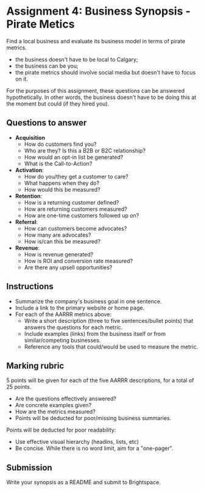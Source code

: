 # Assignment 4: Business Synopsis - Pirate Metics
Find a local business and evaluate its business model in terms of pirate metrics.
  - the business doesn't have to be local to Calgary;
  - the business can be you;
  - the pirate metrics should involve social media but doesn't have to focus on it.

For the purposes of this assignment, these questions can be answered hypothetically. In other words, the business doesn't have to be doing this at the moment but could (if they hired you).

## Questions to answer
- **Acquisition**
  - How do customers find you? 
  - Who are they? Is this a B2B or B2C relationship?
  - How would an opt-in list be generated?
  - What is the Call-to-Action?
- **Activation**: 
  - How do you/they get a customer to care?
  - What happens when they do?
  - How would this be measured?
- **Retention**: 
  - How is a returning customer defined?
  - How are returning customers measured?
  - How are one-time customers followed up on?
- **Referral**: 
  - How can customers become advocates? 
  - How many are advocates?
  - How is/can this be measured?
- **Revenue**: 
  - How is revenue generated?
  - How is ROI and conversion rate measured?
  - Are there any upsell opportunities?

## Instructions
- Summarize the company's business goal in one sentence.
- Include a link to the primary website or home page.
- For each of the AARRR metrics above:
  - Write a short description (three to five sentences/bullet points) that answers the questions for each metric.
  - Include examples (links) from the business itself or from similar/competing businesses.
  - Reference any tools that could/would be used to measure the metric.

## Marking rubric
5 points will be given for each of the five AARRR descriptions, for a total of 25 points.
- Are the questions effectively answered?
- Are concrete examples given?
- How are the metrics measured?
- Points will be deducted for poor/missing business summaries.

Points will be deducted for poor readability:
- Use effective visual hierarchy (headins, lists, etc)
- Be concise. While there is no word limit, aim for a "one-pager".

## Submission
Write your synopsis as a README and submit to Brightspace.
